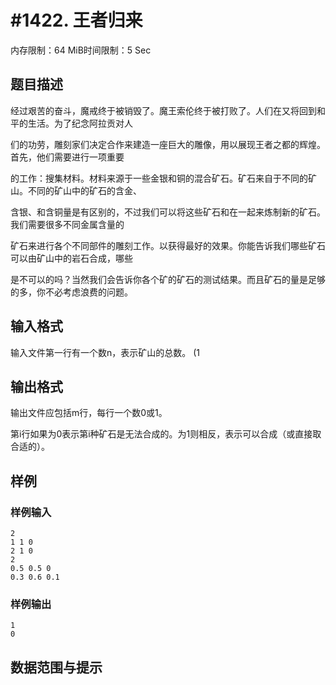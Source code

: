 # #1422. 王者归来

内存限制：64 MiB时间限制：5 Sec

## 题目描述

经过艰苦的奋斗，魔戒终于被销毁了。魔王索伦终于被打败了。人们在又将回到和平的生活。为了纪念阿拉贡对人

们的功劳，雕刻家们决定合作来建造一座巨大的雕像，用以展现王者之都的辉煌。 首先，他们需要进行一项重要

的工作：搜集材料。材料来源于一些金银和铜的混合矿石。矿石来自于不同的矿山。不同的矿山中的矿石的含金、

含银、和含铜量是有区别的，不过我们可以将这些矿石和在一起来炼制新的矿石。 我们需要很多不同金属含量的

矿石来进行各个不同部件的雕刻工作。以获得最好的效果。你能告诉我们哪些矿石可以由矿山中的岩石合成，哪些

是不可以的吗？当然我们会告诉你各个矿的矿石的测试结果。而且矿石的量是足够的多，你不必考虑浪费的问题。

## 输入格式

输入文件第一行有一个数n，表示矿山的总数。 (1

## 输出格式

输出文件应包括m行，每行一个数0或1。

第i行如果为0表示第i种矿石是无法合成的。为1则相反，表示可以合成（或直接取合适的）。

## 样例

### 样例输入

    
    2
    1 1 0
    2 1 0
    2
    0.5 0.5 0
    0.3 0.6 0.1
    

### 样例输出

    
    1
    0
    

## 数据范围与提示

